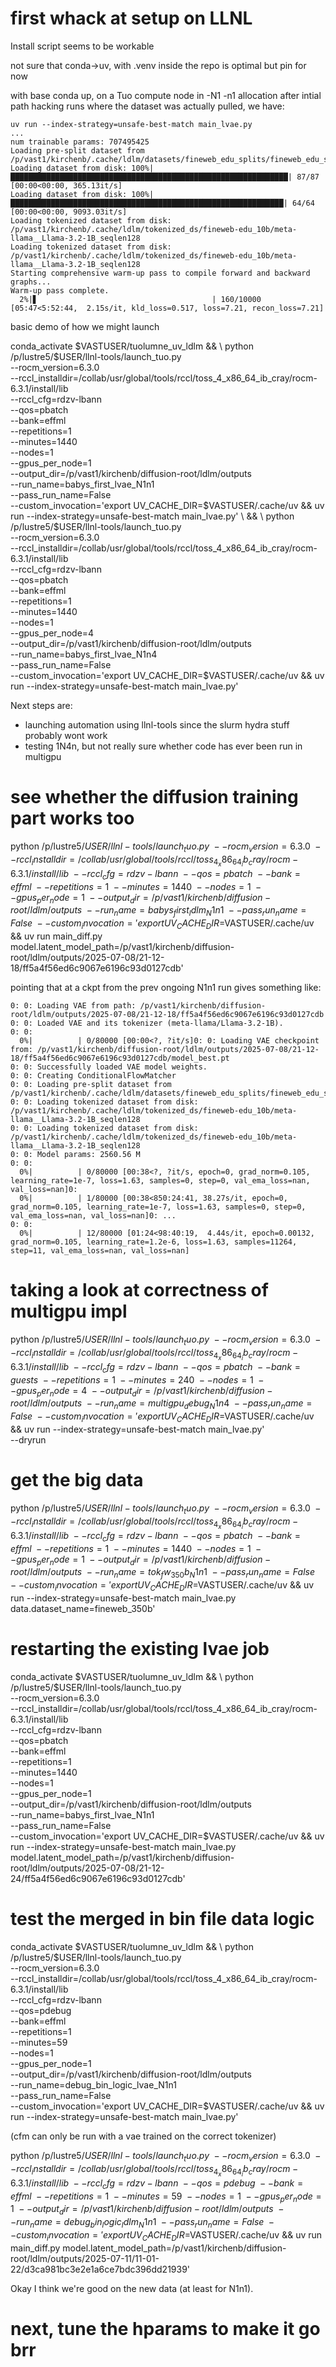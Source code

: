 # first whack at setup on LLNL

Install script seems to be workable

not sure that conda->uv, with .venv inside the repo is optimal but pin for now

with base conda up, on a Tuo compute node in -N1 -n1 allocation
after intial path hacking runs where the dataset was actually pulled, we have:
```
uv run --index-strategy=unsafe-best-match main_lvae.py
...
num trainable params: 707495425
Loading pre-split dataset from /p/vast1/kirchenb/.cache/ldlm/datasets/fineweb_edu_splits/fineweb_edu_split_valid10
Loading dataset from disk: 100%|██████████████████████████████████████████████████████████████| 87/87 [00:00<00:00, 365.13it/s]
Loading dataset from disk: 100%|█████████████████████████████████████████████████████████████| 64/64 [00:00<00:00, 9093.03it/s]
Loading tokenized dataset from disk: /p/vast1/kirchenb/.cache/ldlm/tokenized_ds/fineweb-edu_10b/meta-llama__Llama-3.2-1B_seqlen128
Loading tokenized dataset from disk: /p/vast1/kirchenb/.cache/ldlm/tokenized_ds/fineweb-edu_10b/meta-llama__Llama-3.2-1B_seqlen128
Starting comprehensive warm-up pass to compile forward and backward graphs...
Warm-up pass complete.
  2%|▋                                       | 160/10000 [05:47<5:52:44,  2.15s/it, kld_loss=0.517, loss=7.21, recon_loss=7.21]
```


basic demo of how we might launch

conda_activate $VASTUSER/tuolumne_uv_ldlm && \ 
python /p/lustre5/$USER/llnl-tools/launch_tuo.py \
    --rocm_version=6.3.0 \
    --rccl_installdir=/collab/usr/global/tools/rccl/toss_4_x86_64_ib_cray/rocm-6.3.1/install/lib \
    --rccl_cfg=rdzv-lbann \
    --qos=pbatch \
    --bank=effml \
    --repetitions=1 \
    --minutes=1440 \
    --nodes=1 \
    --gpus_per_node=1 \
    --output_dir=/p/vast1/kirchenb/diffusion-root/ldlm/outputs \
    --run_name=babys_first_lvae_N1n1 \
    --pass_run_name=False \
    --custom_invocation='export UV_CACHE_DIR=$VASTUSER/.cache/uv && uv run --index-strategy=unsafe-best-match main_lvae.py' \
&& \
python /p/lustre5/$USER/llnl-tools/launch_tuo.py \
    --rocm_version=6.3.0 \
    --rccl_installdir=/collab/usr/global/tools/rccl/toss_4_x86_64_ib_cray/rocm-6.3.1/install/lib \
    --rccl_cfg=rdzv-lbann \
    --qos=pbatch \
    --bank=effml \
    --repetitions=1 \
    --minutes=1440 \
    --nodes=1 \
    --gpus_per_node=4 \
    --output_dir=/p/vast1/kirchenb/diffusion-root/ldlm/outputs \
    --run_name=babys_first_lvae_N1n4 \
    --pass_run_name=False \
    --custom_invocation='export UV_CACHE_DIR=$VASTUSER/.cache/uv && uv run --index-strategy=unsafe-best-match main_lvae.py'


Next steps are:
- launching automation using llnl-tools since the slurm hydra stuff probably wont work
- testing 1N4n, but not really sure whether code has ever been run in multigpu

# see whether the diffusion training part works too

python /p/lustre5/$USER/llnl-tools/launch_tuo.py \
    --rocm_version=6.3.0 \
    --rccl_installdir=/collab/usr/global/tools/rccl/toss_4_x86_64_ib_cray/rocm-6.3.1/install/lib \
    --rccl_cfg=rdzv-lbann \
    --qos=pbatch \
    --bank=effml \
    --repetitions=1 \
    --minutes=1440 \
    --nodes=1 \
    --gpus_per_node=1 \
    --output_dir=/p/vast1/kirchenb/diffusion-root/ldlm/outputs \
    --run_name=babys_first_ldlm_N1n1 \
    --pass_run_name=False \
    --custom_invocation='export UV_CACHE_DIR=$VASTUSER/.cache/uv && uv run main_diff.py model.latent_model_path=/p/vast1/kirchenb/diffusion-root/ldlm/outputs/2025-07-08/21-12-18/ff5a4f56ed6c9067e6196c93d0127cdb'

pointing that at a ckpt from the prev ongoing N1n1 run gives something like:
```
0: 0: Loading VAE from path: /p/vast1/kirchenb/diffusion-root/ldlm/outputs/2025-07-08/21-12-18/ff5a4f56ed6c9067e6196c93d0127cdb
0: 0: Loaded VAE and its tokenizer (meta-llama/Llama-3.2-1B).
0: 0: 
  0%|          | 0/80000 [00:00<?, ?it/s]0: 0: Loading VAE checkpoint from: /p/vast1/kirchenb/diffusion-root/ldlm/outputs/2025-07-08/21-12-18/ff5a4f56ed6c9067e6196c93d0127cdb/model_best.pt
0: 0: Successfully loaded VAE model weights.
0: 0: Creating ConditionalFlowMatcher
0: 0: Loading pre-split dataset from /p/vast1/kirchenb/.cache/ldlm/datasets/fineweb_edu_splits/fineweb_edu_split_valid10
0: 0: Loading tokenized dataset from disk: /p/vast1/kirchenb/.cache/ldlm/tokenized_ds/fineweb-edu_10b/meta-llama__Llama-3.2-1B_seqlen128
0: 0: Loading tokenized dataset from disk: /p/vast1/kirchenb/.cache/ldlm/tokenized_ds/fineweb-edu_10b/meta-llama__Llama-3.2-1B_seqlen128
0: 0: Model params: 2560.56 M
0: 0: 
  0%|          | 0/80000 [00:38<?, ?it/s, epoch=0, grad_norm=0.105, learning_rate=1e-7, loss=1.63, samples=0, step=0, val_ema_loss=nan, val_loss=nan]0: 
  0%|          | 1/80000 [00:38<850:24:41, 38.27s/it, epoch=0, grad_norm=0.105, learning_rate=1e-7, loss=1.63, samples=0, step=0, val_ema_loss=nan, val_loss=nan]0: ...
0: 0: 
  0%|          | 12/80000 [01:24<98:40:19,  4.44s/it, epoch=0.00132, grad_norm=0.105, learning_rate=1.2e-6, loss=1.63, samples=11264, step=11, val_ema_loss=nan, val_loss=nan] 
```

# taking a look at correctness of multigpu impl

python /p/lustre5/$USER/llnl-tools/launch_tuo.py \
    --rocm_version=6.3.0 \
    --rccl_installdir=/collab/usr/global/tools/rccl/toss_4_x86_64_ib_cray/rocm-6.3.1/install/lib \
    --rccl_cfg=rdzv-lbann \
    --qos=pbatch \
    --bank=guests \
    --repetitions=1 \
    --minutes=240 \
    --nodes=1 \
    --gpus_per_node=4 \
    --output_dir=/p/vast1/kirchenb/diffusion-root/ldlm/outputs \
    --run_name=multigpu_debug_N1n4 \
    --pass_run_name=False \
    --custom_invocation='export UV_CACHE_DIR=$VASTUSER/.cache/uv && uv run --index-strategy=unsafe-best-match main_lvae.py' \
    --dryrun


# get the big data


python /p/lustre5/$USER/llnl-tools/launch_tuo.py \
  --rocm_version=6.3.0 \
  --rccl_installdir=/collab/usr/global/tools/rccl/toss_4_x86_64_ib_cray/rocm-6.3.1/install/lib \
  --rccl_cfg=rdzv-lbann \
  --qos=pbatch \
  --bank=effml \
  --repetitions=1 \
  --minutes=1440 \
  --nodes=1 \
  --gpus_per_node=1 \
  --output_dir=/p/vast1/kirchenb/diffusion-root/ldlm/outputs \
  --run_name=tok_fw_350b_N1n1 \
  --pass_run_name=False \
  --custom_invocation='export UV_CACHE_DIR=$VASTUSER/.cache/uv && uv run --index-strategy=unsafe-best-match main_lvae.py data.dataset_name=fineweb_350b'


# restarting the existing lvae job

conda_activate $VASTUSER/tuolumne_uv_ldlm && \
python /p/lustre5/$USER/llnl-tools/launch_tuo.py \
    --rocm_version=6.3.0 \
    --rccl_installdir=/collab/usr/global/tools/rccl/toss_4_x86_64_ib_cray/rocm-6.3.1/install/lib \
    --rccl_cfg=rdzv-lbann \
    --qos=pbatch \
    --bank=effml \
    --repetitions=1 \
    --minutes=1440 \
    --nodes=1 \
    --gpus_per_node=1 \
    --output_dir=/p/vast1/kirchenb/diffusion-root/ldlm/outputs \
    --run_name=babys_first_lvae_N1n1 \
    --pass_run_name=False \
    --custom_invocation='export UV_CACHE_DIR=$VASTUSER/.cache/uv && uv run --index-strategy=unsafe-best-match main_lvae.py model.latent_model_path=/p/vast1/kirchenb/diffusion-root/ldlm/outputs/2025-07-08/21-12-24/ff5a4f56ed6c9067e6196c93d0127cdb'


# test the merged in bin file data logic

conda_activate $VASTUSER/tuolumne_uv_ldlm && \
python /p/lustre5/$USER/llnl-tools/launch_tuo.py \
    --rocm_version=6.3.0 \
    --rccl_installdir=/collab/usr/global/tools/rccl/toss_4_x86_64_ib_cray/rocm-6.3.1/install/lib \
    --rccl_cfg=rdzv-lbann \
    --qos=pdebug \
    --bank=effml \
    --repetitions=1 \
    --minutes=59 \
    --nodes=1 \
    --gpus_per_node=1 \
    --output_dir=/p/vast1/kirchenb/diffusion-root/ldlm/outputs \
    --run_name=debug_bin_logic_lvae_N1n1 \
    --pass_run_name=False \
    --custom_invocation='export UV_CACHE_DIR=$VASTUSER/.cache/uv && uv run --index-strategy=unsafe-best-match main_lvae.py'

(cfm can only be run with a vae trained on the correct tokenizer)

python /p/lustre5/$USER/llnl-tools/launch_tuo.py \
    --rocm_version=6.3.0 \
    --rccl_installdir=/collab/usr/global/tools/rccl/toss_4_x86_64_ib_cray/rocm-6.3.1/install/lib \
    --rccl_cfg=rdzv-lbann \
    --qos=pdebug \
    --bank=effml \
    --repetitions=1 \
    --minutes=59 \
    --nodes=1 \
    --gpus_per_node=1 \
    --output_dir=/p/vast1/kirchenb/diffusion-root/ldlm/outputs \
    --run_name=debug_bin_logic_ldlm_N1n1 \
    --pass_run_name=False \
    --custom_invocation='export UV_CACHE_DIR=$VASTUSER/.cache/uv && uv run main_diff.py model.latent_model_path=/p/vast1/kirchenb/diffusion-root/ldlm/outputs/2025-07-11/11-01-22/d3ca981bc3e2e1a6ce7bdc396dd21939'

Okay I think we're good on the new data (at least for N1n1).

# next, tune the hparams to make it go brr
